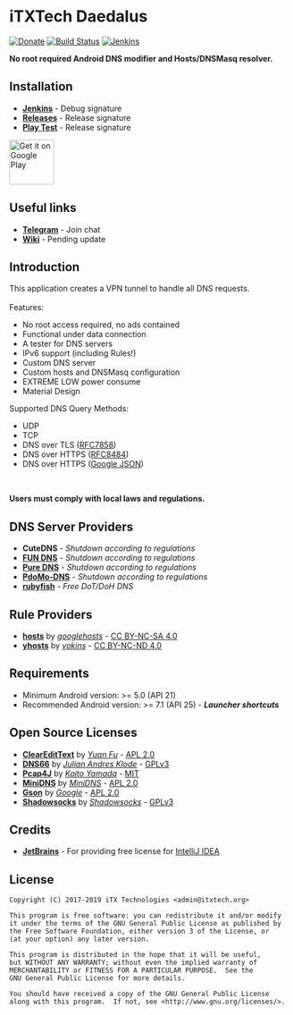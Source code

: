 # iTXTech Daedalus

[![Donate](https://img.shields.io/badge/alipay-donate-yellow.svg)](https://qr.alipay.com/FKX04751EZDP0SQ0BOT137)
[![Build Status](https://travis-ci.org/iTXTech/Daedalus.svg?branch=master)](https://travis-ci.org/iTXTech/Daedalus)
[![Jenkins](https://img.shields.io/jenkins/s/http/dev.itxtech.org:10298/job/Daedalus.svg)](http://dev.itxtech.org:10298/job/Daedalus/)

__No root required Android DNS modifier and Hosts/DNSMasq resolver.__

## Installation
* __[Jenkins](http://dev.itxtech.org:10298/job/Daedalus/)__ - Debug signature
* __[Releases](https://github.com/iTXTech/Daedalus/releases)__ - Release signature
* __[Play Test](https://play.google.com/apps/testing/com.carrotproxy.daedalus)__ - Release signature

[<img alt='Get it on Google Play'
      src='https://play.google.com/intl/en_us/badges/images/generic/en_badge_web_generic.png'
      height="80">](https://play.google.com/store/apps/details?id=com.carrotproxy.daedalus)

## Useful links
* __[Telegram](https://t.me/iTXTechDaedalus)__ - Join chat
* __[Wiki](https://github.com/iTXTech/Daedalus/wiki)__ - Pending update

## Introduction

This application creates a VPN tunnel to handle all DNS requests.<br>
<br>
Features:
* No root access required, no ads contained
* Functional under data connection
* A tester for DNS servers
* IPv6 support (including Rules!)
* Custom DNS server
* Custom hosts and DNSMasq configuration
* EXTREME LOW power consume
* Material Design

Supported DNS Query Methods:
* UDP
* TCP 
* DNS over TLS ([RFC7858](https://tools.ietf.org/html/rfc7858))
* DNS over HTTPS ([RFC8484](https://tools.ietf.org/html/rfc8484))
* DNS over HTTPS ([Google JSON](https://developers.google.com/speed/public-dns/docs/dns-over-https))
<br>

__Users must comply with local laws and regulations.__<br>

## DNS Server Providers

* __CuteDNS__ - *Shutdown according to regulations*
* __[FUN DNS](http://fundns.cn)__ - *Shutdown according to regulations*
* __[Pure DNS](https://puredns.cn/)__ - *Shutdown according to regulations*
* __[PdoMo-DNS](https://pdomo.me/)__ - *Shutdown according to regulations*
* __[rubyfish](https://www.rubyfish.cn)__ - *Free DoT/DoH DNS*

## Rule Providers

* __[hosts](https://github.com/googlehosts/hosts)__ by *[googlehosts](https://github.com/googlehosts)* - [CC BY-NC-SA 4.0](https://creativecommons.org/licenses/by-nc-sa/4.0/deed.zh)
* __[yhosts](https://github.com/vokins/yhosts)__ by *[vokins](https://github.com/vokins)* - [CC BY-NC-ND 4.0](https://creativecommons.org/licenses/by-nc-nd/4.0/)

## Requirements

* Minimum Android version: >= 5.0 (API 21)
* Recommended Android version: >= 7.1 (API 25) - __*Launcher shortcuts*__

## Open Source Licenses

* __[ClearEditText](https://github.com/MrFuFuFu/ClearEditText)__ by *[Yuan Fu](https://github.com/MrFuFuFu)* - [APL 2.0](https://github.com/MrFuFuFu/ClearEditText)
* __[DNS66](https://github.com/julian-klode/dns66)__ by *[Julian Andres Klode](https://github.com/julian-klode)* - [GPLv3](https://github.com/julian-klode/dns66/blob/master/COPYING)
* __[Pcap4J](https://github.com/kaitoy/pcap4j)__ by *[Kaito Yamada](https://github.com/kaitoy)* - [MIT](https://github.com/kaitoy/pcap4j)
* __[MiniDNS](https://github.com/MiniDNS/minidns)__ by *[MiniDNS](https://github.com/MiniDNS)* - [APL 2.0](https://github.com/MiniDNS/minidns/blob/master/LICENCE_APACHE)
* __[Gson](https://github.com/google/gson)__ by *[Google](https://github.com/google)* - [APL 2.0](https://github.com/google/gson/blob/master/LICENSE)
* __[Shadowsocks](https://github.com/shadowsocks/shadowsocks-android)__ by *[Shadowsocks](https://github.com/shadowsocks)* - [GPLv3](https://github.com/shadowsocks/shadowsocks-android/blob/master/LICENSE)

## Credits

* __[JetBrains](https://www.jetbrains.com/)__ - For providing free license for [IntelliJ IDEA](https://www.jetbrains.com/idea/)

## License

    Copyright (C) 2017-2019 iTX Technologies <admin@itxtech.org>
    
	This program is free software: you can redistribute it and/or modify
	it under the terms of the GNU General Public License as published by
	the Free Software Foundation, either version 3 of the License, or
	(at your option) any later version.

	This program is distributed in the hope that it will be useful,
	but WITHOUT ANY WARRANTY; without even the implied warranty of
	MERCHANTABILITY or FITNESS FOR A PARTICULAR PURPOSE.  See the
	GNU General Public License for more details.

	You should have received a copy of the GNU General Public License
	along with this program.  If not, see <http://www.gnu.org/licenses/>.
